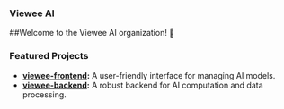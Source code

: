 ### Viewee AI
##Welcome to the Viewee AI organization! 🌟

### Featured Projects
- **[viewee-frontend](https://github.com/viewee-ai/viewee-frontend):** A user-friendly interface for managing AI models.
- **[viewee-backend](https://github.com/viewee-ai/viewee-backend):** A robust backend for AI computation and data processing.
